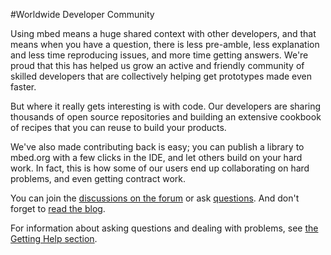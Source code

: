 #Worldwide Developer Community

Using mbed means a huge shared context with other developers, and that means when you have a question, there is less pre-amble, less explanation and less time reproducing issues, and more time getting answers. We're proud that this has helped us grow an active and friendly community of skilled developers that are collectively helping get prototypes made even faster.

But where it really gets interesting is with code. Our developers are sharing thousands of open source repositories and building an extensive cookbook of recipes that you can reuse to build your products.

We've also made contributing back is easy; you can publish a library to mbed.org with a few clicks in the IDE, and let others build on your hard work. In fact, this is how some of our users end up collaborating on hard problems, and even getting contract work.

You can join the [discussions on the forum](http://forums.mbed.com/) or ask [questions](https://www.mbed.com/en/development/community-help/stack-overflow/). And don't forget to [read the blog](http://blog.mbed.com/).

For information about asking questions and dealing with problems, see [the Getting Help section](../Getting_Started/Questions.md).
